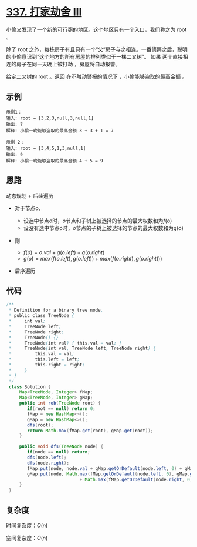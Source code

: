 # [337. 打家劫舍 III](https://leetcode-cn.com/problems/house-robber-iii/)

小偷又发现了一个新的可行窃的地区。这个地区只有一个入口，我们称之为 root 。

除了 root 之外，每栋房子有且只有一个“父“房子与之相连。一番侦察之后，聪明的小偷意识到“这个地方的所有房屋的排列类似于一棵二叉树”。 如果 两个直接相连的房子在同一天晚上被打劫 ，房屋将自动报警。

给定二叉树的 root 。返回 在不触动警报的情况下 ，小偷能够盗取的最高金额 。

## 示例

```
示例1：
输入: root = [3,2,3,null,3,null,1]
输出: 7 
解释: 小偷一晚能够盗取的最高金额 3 + 3 + 1 = 7

示例 2：
输入: root = [3,4,5,1,3,null,1]
输出: 9
解释: 小偷一晚能够盗取的最高金额 4 + 5 = 9
```

## 思路

动态规划 + 后续遍历

- 对于节点$o$，
  - 设选中节点$o$时，$o$节点和子树上被选择的节点的最大权数和为$f(o)$
  - 设没有选中节点$o$时，$o$节点的子树上被选择的节点的最大权数和为$g(o)$

- 则
  - $f(o) = o.val + g(o.left)+g(o.right)$
  - $g(o)=max(f(o.left),g(o.left)) + max(f(o.right), g(o.right)))$

- 后序遍历

## 代码

```java
/**
 * Definition for a binary tree node.
 * public class TreeNode {
 *     int val;
 *     TreeNode left;
 *     TreeNode right;
 *     TreeNode() {}
 *     TreeNode(int val) { this.val = val; }
 *     TreeNode(int val, TreeNode left, TreeNode right) {
 *         this.val = val;
 *         this.left = left;
 *         this.right = right;
 *     }
 * }
 */
 class Solution {
     Map<TreeNode, Integer> fMap;
     Map<TreeNode, Integer> gMap;
     public int rob(TreeNode root) {
        if(root == null) return 0;
        fMap = new HashMap<>();
        gMap = new HashMap<>();
        dfs(root);
        return Math.max(fMap.get(root), gMap.get(root));
     }

     public void dfs(TreeNode node) {
        if(node == null) return;
        dfs(node.left);
        dfs(node.right);
        fMap.put(node, node.val + gMap.getOrDefault(node.left, 0) + gMap.getOrDefault(node.right, 0));
        gMap.put(node, Math.max(fMap.getOrDefault(node.left, 0), gMap.getOrDefault(node.left, 0))
                            + Math.max(fMap.getOrDefault(node.right, 0), gMap.getOrDefault(node.right, 0)));
     }
 }
```



## 复杂度

时间复杂度：$O(n)$

空间复杂度：$O(n)$


